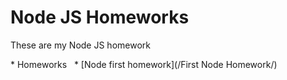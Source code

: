 # Node JS Homeworks

These are my Node JS homework

* Homeworks
  * [Node first homework](/First Node Homework/)